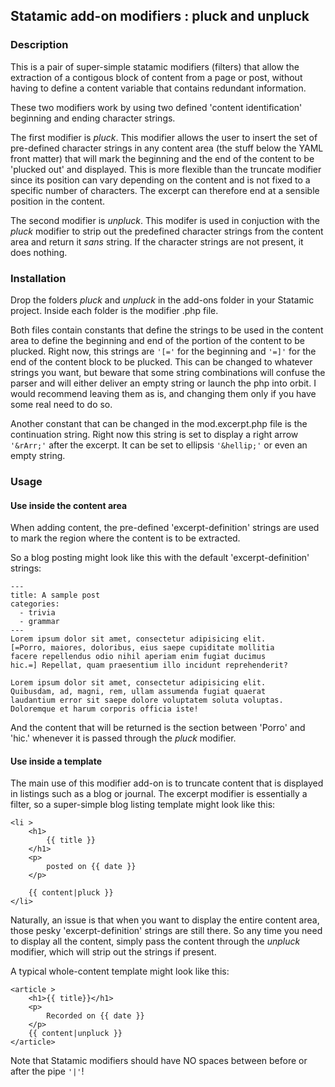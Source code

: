 ## Statamic add-on modifiers : pluck and unpluck

### Description

This is a pair of super-simple statamic modifiers (filters) that allow the extraction of a contigous block of content from a page or post, without having to define a content variable that contains redundant information.

These two modifiers work by using two defined 'content identification' beginning and ending character strings.  

The first modifier is *pluck*. This modifier allows the user to insert the set of pre-defined character strings in any content area (the stuff below the YAML front matter) that will mark the beginning and the end of the content to be 'plucked out' and displayed. This is more flexible than the truncate modifier since its position can vary depending on the content and is not fixed to a specific number of characters. The excerpt can therefore end at a sensible position in the content.

The second modifier is *unpluck*. This modifer is used in conjuction with the *pluck* modifier to strip out the predefined character strings from the content area and return it *sans* string. If the character strings are not present, it does nothing.

### Installation

Drop the folders *pluck* and *unpluck* in the add-ons folder in your Statamic project. Inside each folder is the modifier .php file. 

Both files contain constants that define the strings to be used in the content area to define the beginning and end of the portion of the content to be plucked. Right now, this strings are ```'[='``` for the beginning and ```'=]'``` for the end of the content block to be plucked. This can be changed to whatever strings you want, but beware that some string combinations will confuse the parser and will either deliver an empty string or launch the php into orbit. I would recommend leaving them as is, and changing them only if you have some real need to do so. 

Another constant that can be changed in the mod.excerpt.php file is the continuation string. Right now this string is set to display a right arrow ```'&rArr;'``` after the excerpt. It can be set to ellipsis ```'&hellip;'``` or even an empty string.

### Usage

#### Use inside the content area

When adding content, the pre-defined 'excerpt-definition' strings are used to mark the region where the content is to be extracted.

So a blog posting might look like this with the default 'excerpt-definition' strings:

```
---
title: A sample post
categories:
  - trivia
  - grammar
---
Lorem ipsum dolor sit amet, consectetur adipisicing elit. 
[=Porro, maiores, doloribus, eius saepe cupiditate mollitia 
facere repellendus odio nihil aperiam enim fugiat ducimus 
hic.=] Repellat, quam praesentium illo incidunt reprehenderit?

Lorem ipsum dolor sit amet, consectetur adipisicing elit. 
Quibusdam, ad, magni, rem, ullam assumenda fugiat quaerat 
laudantium error sit saepe dolore voluptatem soluta voluptas. 
Doloremque et harum corporis officia iste!
```
And the content that will be returned is the section between 'Porro' and 'hic.' whenever it is passed through the *pluck* modifier.


#### Use inside a template

The main use of this modifier add-on is to truncate content that is displayed in listings such as a blog or journal. The excerpt modifier is essentially a filter, so a super-simple blog listing template might look like this:

```
<li >
	<h1>
		{{ title }}
	</h1>
	<p>
		posted on {{ date }}
	</p>
	
	{{ content|pluck }}
</li>
```

Naturally, an issue is that when you want to display the entire content area, those pesky 'excerpt-definition' strings are still there. So any time you need to display all the content, simply pass the content through the *unpluck* modifier, which will strip out the strings if present.

A typical whole-content template might look like this:

```
<article >
	<h1>{{ title}}</h1>
	<p>
		Recorded on {{ date }}
	</p>
	{{ content|unpluck }}
</article>
```

Note that Statamic modifiers should have NO spaces between before or after the pipe ```'|'```!





